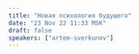 ```yaml
---
title: "Новая психология будущего"
date: "23 Nov 22 11:33 MSK"
draft: false
speakers: ["artem-sverkunov"]
---
```

